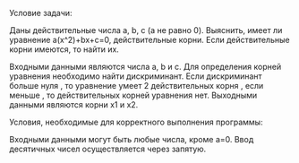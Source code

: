 Условие задачи:

Даны действительные числа a, b, c (a не равно 0). Выяснить, имеет ли уравнение a(x^2)+bx+c=0, действительные корни. Если действительные корни имеются, то найти их.

Входными данными являются числа a, b и с. Для определения корней уравнения необходимо найти дискриминант. Если дискриминант больше нуля , то уравнение умеет 2 действительных корня , если меньше , то действительных корней уравнения нет. Выходными данными являются корни x1 и x2.

Условия, необходимые для корректного выполнения программы:

Входными данными могут быть любые числа, кроме a=0.
Ввод десятичных чисел осуществляется через запятую.
